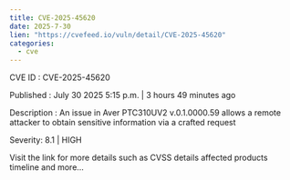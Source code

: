 ```yaml
--- 
title: CVE-2025-45620
date: 2025-7-30
lien: "https://cvefeed.io/vuln/detail/CVE-2025-45620"
categories:
  - cve
---
```


CVE ID : CVE-2025-45620

Published :  July 30
2025
5:15 p.m. | 3 hours
49 minutes ago

Description : An issue in Aver PTC310UV2 v.0.1.0000.59 allows a remote attacker to obtain sensitive information via a crafted request

Severity: 8.1 | HIGH

Visit the link for more details
such as CVSS details
affected products
timeline
and more...
